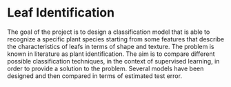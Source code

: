 # Leaf Identification

The goal of the project is to design a classification model that is able to recognize a specific plant species starting from some features that describe the characteristics of leafs in terms of shape and texture. The problem is known in literature as plant identification.
The aim is to compare different possible classification techniques, in the context of supervised learning, in order to provide a solution to the problem.
Several models have been designed and then compared in terms of estimated test error.
